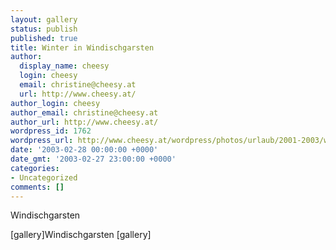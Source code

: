 ```yaml
---
layout: gallery
status: publish
published: true
title: Winter in Windischgarsten
author:
  display_name: cheesy
  login: cheesy
  email: christine@cheesy.at
  url: http://www.cheesy.at/
author_login: cheesy
author_email: christine@cheesy.at
author_url: http://www.cheesy.at/
wordpress_id: 1762
wordpress_url: http://www.cheesy.at/wordpress/photos/urlaub/2001-2003/winter-in-windischgarsten/
date: '2003-02-28 00:00:00 +0000'
date_gmt: '2003-02-27 23:00:00 +0000'
categories:
- Uncategorized
comments: []
---
```

<!--:de-->Windischgarsten
[gallery]<!--:--><!--:en-->Windischgarsten
[gallery]<!--:-->
